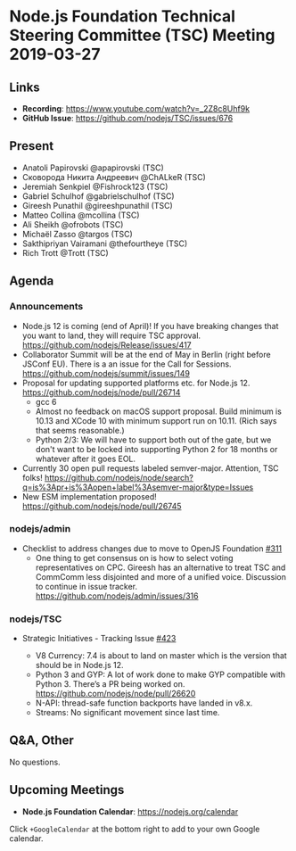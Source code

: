 # Node.js Foundation Technical Steering Committee (TSC) Meeting 2019-03-27

## Links

* **Recording**:  https://www.youtube.com/watch?v=_2Z8c8Uhf9k
* **GitHub Issue**: https://github.com/nodejs/TSC/issues/676

## Present

* Anatoli Papirovski @apapirovski (TSC)
* Сковорода Никита Андреевич @ChALkeR (TSC)
* Jeremiah Senkpiel @Fishrock123 (TSC)
* Gabriel Schulhof @gabrielschulhof (TSC)
* Gireesh Punathil @gireeshpunathil (TSC)
* Matteo Collina @mcollina (TSC)
* Ali Sheikh @ofrobots (TSC)
* Michaël Zasso @targos (TSC)
* Sakthipriyan Vairamani @thefourtheye (TSC)
* Rich Trott @Trott (TSC)


## Agenda

### Announcements

* Node.js 12 is coming (end of April)! If you have breaking changes that you
  want to land, they will require TSC approval.
  https://github.com/nodejs/Release/issues/417
* Collaborator Summit will be at the end of May in Berlin (right before JSConf
  EU). There is a an issue for the Call for Sessions.
  https://github.com/nodejs/summit/issues/149
* Proposal for updating supported platforms etc. for Node.js 12.
  https://github.com/nodejs/node/pull/26714
    * gcc 6
    * Almost no feedback on macOS support proposal. Build minimum is 10.13 and
      XCode 10 with minimum support run on 10.11. (Rich says that seems
      reasonable.)
    * Python 2/3: We will have to support both out of the gate, but we don't
      want to be locked into supporting Python 2 for 18 months or whatever after
      it goes EOL.
* Currently 30 open pull requests labeled semver-major. Attention, TSC folks!
   https://github.com/nodejs/node/search?q=is%3Apr+is%3Aopen+label%3Asemver-major&type=Issues
* New ESM implementation proposed! https://github.com/nodejs/node/pull/26745
 
### nodejs/admin

* Checklist to address changes due to move to OpenJS Foundation [#311](https://github.com/nodejs/admin/issues/311)
  * One thing to get consensus on is how to select voting representatives on
    CPC. Gireesh has an alternative to treat TSC and CommComm less disjointed
    and more of a unified voice. Discussion to continue in issue tracker.
    https://github.com/nodejs/admin/issues/316

### nodejs/TSC

* Strategic Initiatives - Tracking Issue [#423](https://github.com/nodejs/TSC/issues/423)

  * V8 Currency: 7.4 is about to land on master which is the version that should
    be in Node.js 12.
  * Python 3 and GYP: A lot of work done to make GYP compatible with Python 3.
    There’s a PR being worked on. https://github.com/nodejs/node/pull/26620
  * N-API: thread-safe function backports have landed in v8.x.
  * Streams: No significant movement since last time.

## Q&A, Other

No questions.

## Upcoming Meetings

* **Node.js Foundation Calendar**: https://nodejs.org/calendar

Click `+GoogleCalendar` at the bottom right to add to your own Google calendar.
